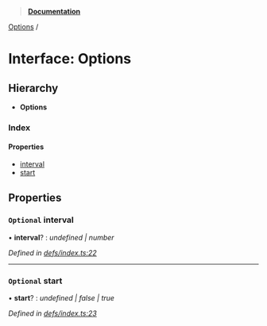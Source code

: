 > **[Documentation](../README.md)**

[Options](options.md) /

# Interface: Options

## Hierarchy

* **Options**

### Index

#### Properties

* [interval](options.md#optional-interval)
* [start](options.md#optional-start)

## Properties

### `Optional` interval

• **interval**? : *undefined | number*

*Defined in [defs/index.ts:22](https://github.com/badbatch/cachemap/blob/f0089aa/packages/reaper/src/defs/index.ts#L22)*

___

### `Optional` start

• **start**? : *undefined | false | true*

*Defined in [defs/index.ts:23](https://github.com/badbatch/cachemap/blob/f0089aa/packages/reaper/src/defs/index.ts#L23)*